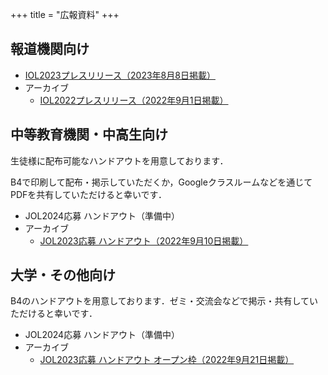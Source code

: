 +++
title = "広報資料"
+++

## 報道機関向け

- [IOL2023プレスリリース（2023年8月8日掲載）](/pdf/release/iol2023_release.pdf)
- アーカイブ
  - [IOL2022プレスリリース（2022年9月1日掲載）](/pdf/release/iol2022_release.pdf)

## 中等教育機関・中高生向け

生徒様に配布可能なハンドアウトを用意しております．

B4で印刷して配布・掲示していただくか，Googleクラスルームなどを通じてPDFを共有していただけると幸いです．

- JOL2024応募 ハンドアウト（準備中）
- アーカイブ
  - [JOL2023応募 ハンドアウト（2022年9月10日掲載）](/pdf/school/jol2023-handout.pdf)

## 大学・その他向け

B4のハンドアウトを用意しております．ゼミ・交流会などで掲示・共有していただけると幸いです．

- JOL2024応募 ハンドアウト（準備中）
- アーカイブ
  - [JOL2023応募 ハンドアウト オープン枠（2022年9月21日掲載）](/pdf/school/jol2023-handout-open.pdf)
